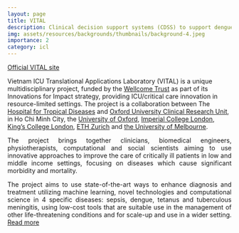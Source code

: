 ```yaml
---
layout: page
title: VITAL
description: Clinical decision support systems (CDSS) to support dengue management in limited resource settings.
img: assets/resources/backgrounds/thumbnails/background-4.jpeg
importance: 2
category: icl
---
```


<a href="http://vital.oucru.org/"
   class="" target="_blank">
   Official VITAL site
   <i class="fa fa-sm fa-link" aria-hidden="true"></i>
</a>

<p align="justify;">
    Vietnam ICU Translational Applications Laboratory (VITAL) is a unique multidisciplinary project, 
    funded by the <a href="https://wellcome.ac.uk/">Wellcome Trust</a> as part of its Innovations 
    for Impact strategy, providing ICU/critical care innovation in resource-limited settings. The 
    project is a collaboration between The <a href="http://www.bvbnd.vn/">Hospital for Tropical 
    Diseases</a> and <a href="http://www.oucru.org/">Oxford University Clinical Research Unit</a>, 
    in Ho Chi Minh City, the <a href="http://www.ox.ac.uk/">University of Oxford</a>, 
    <a href="https://www.imperial.ac.uk/">Imperial College London</a>, 
    <a href="https://www.kcl.ac.uk/">King’s College London</a>, 
    <a href="https://ethz.ch/en.html">ETH Zurich</a> and 
    <a href="https://www.unimelb.edu.au/">the University of Melbourne</a>.
</p>

<p align="justify">
    The project brings together clinicians, biomedical engineers, physiotherapists, 
    computational and social scientists aiming to use innovative approaches to improve the
    care of critically ill patients in low and middle income settings, focusing on diseases 
    which cause significant morbidity and mortality.
</p>

<p align="justify">
    The project aims to use state-of-the-art ways to enhance diagnosis and treatment utilizing 
    machine learning, novel technologies and computational science in 4 specific diseases: 
    sepsis, dengue, tetanus and tuberculous meningitis, using low-cost tools that are suitable 
    use in the management of other life-threatening conditions and for scale-up and use in a 
    wider setting. <a href="http://vital.oucru.org/research-setting/"> Read more </a>
</p>

<!--
The team will be based in the Hospital for Tropical Diseases (HTD) ICU in Ho Chi Minh 
city and provide proof-of-principle that bioengineering and artificial intelligence can 
be used to define physiology and inform clinical decision making in the treatment of 
the commonest life-threatening infectious diseases (dengue shock, septic shock, tetanus,
TB meningitis).
-->
